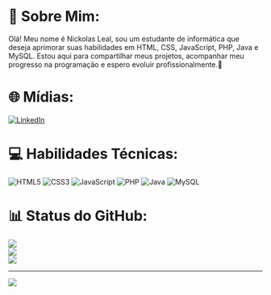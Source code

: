 # 👋 Sobre Mim:
Olá! Meu nome é Nickolas Leal, sou um estudante de informática que deseja aprimorar suas habilidades em HTML, CSS, JavaScript, PHP, Java e MySQL. Estou aqui para compartilhar meus projetos, acompanhar meu progresso na programação e espero evoluir profissionalmente.🙂


# 🌐 Mídias:
[![LinkedIn](https://img.shields.io/badge/LinkedIn-%230077B5.svg?logo=linkedin&logoColor=white)](https://linkedin.com/in/nickolaslealdeaz) 

# 💻 Habilidades Técnicas:
![HTML5](https://img.shields.io/badge/html5-%23E34F26.svg?style=flat&logo=html5&logoColor=white) ![CSS3](https://img.shields.io/badge/css3-%231572B6.svg?style=flat&logo=css3&logoColor=white) ![JavaScript](https://img.shields.io/badge/javascript-%23323330.svg?style=flat&logo=javascript&logoColor=%23F7DF1E) ![PHP](https://img.shields.io/badge/php-%23777BB4.svg?style=flat&logo=php&logoColor=white) ![Java](https://img.shields.io/badge/java-%23ED8B00.svg?style=flat&logo=java&logoColor=white) ![MySQL](https://img.shields.io/badge/mysql-%2300f.svg?style=flat&logo=mysql&logoColor=white)
# 📊 Status do GitHub:
![](https://github-readme-stats.vercel.app/api?username=LealNick&theme=radical&hide_border=false&include_all_commits=false&count_private=false)<br/>
![](https://github-readme-streak-stats.herokuapp.com/?user=LealNick&theme=radical&hide_border=false)<br/>
![](https://github-readme-stats.vercel.app/api/top-langs/?username=LealNick&theme=radical&hide_border=false&include_all_commits=false&count_private=false&layout=compact)

---
[![](https://visitcount.itsvg.in/api?id=LealNick&icon=6&color=10)](https://visitcount.itsvg.in)

<!-- Proudly created with GPRM ( https://gprm.itsvg.in ) -->

